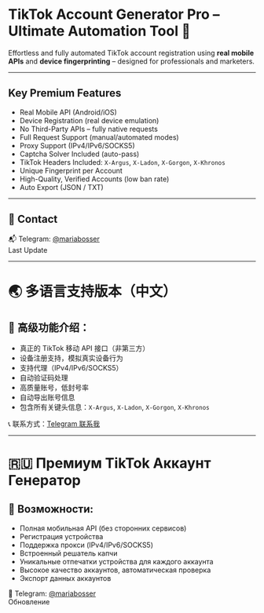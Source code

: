 #  TikTok Account Generator Pro – Ultimate Automation Tool 🚀

Effortless and fully automated TikTok account registration using **real mobile APIs** and **device fingerprinting** – designed for professionals and marketers.

---

##  Key Premium Features

-  Real Mobile API (Android/iOS)
-  Device Registration (real device emulation)
-  No Third-Party APIs – fully native requests
-  Full Request Support (manual/automated modes)
-  Proxy Support (IPv4/IPv6/SOCKS5)
-  Captcha Solver Included (auto-pass)
- TikTok Headers Included: `X-Argus`, `X-Ladon`, `X-Gorgon`, `X-Khronos`
-  Unique Fingerprint per Account
-  High-Quality, Verified Accounts (low ban rate)
-  Auto Export (JSON / TXT)

---

## 📣 Contact

📬 Telegram: [@mariabosser](https://t.me/mariabosser)  
 Last Update

---

# 🌏 多语言支持版本（中文）

## 📌 高级功能介绍：

- 真正的 TikTok 移动 API 接口（非第三方）
- 设备注册支持，模拟真实设备行为
- 支持代理（IPv4/IPv6/SOCKS5）
- 自动验证码处理
- 高质量账号，低封号率
- 自动导出账号信息
- 包含所有关键头信息：`X-Argus`, `X-Ladon`, `X-Gorgon`, `X-Khronos`

📞 联系方式：[Telegram 联系我](https://t.me/mariabosser)

---

# 🇷🇺 Премиум TikTok Аккаунт Генератор

## 🔧 Возможности:

- Полная мобильная API (без сторонних сервисов)
- Регистрация устройства
- Поддержка прокси (IPv4/IPv6/SOCKS5)
- Встроенный решатель капчи
- Уникальные отпечатки устройства для каждого аккаунта
- Высокое качество аккаунтов, автоматическая проверка
- Экспорт данных аккаунтов

📨 Telegram: [@mariabosser](https://t.me/mariabosser)  
 Обновление
